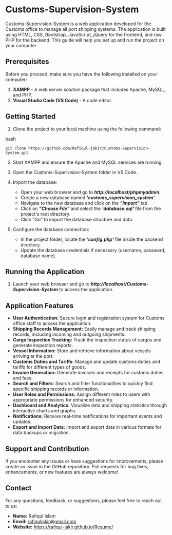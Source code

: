 # Customs-Supervision-System

Customs-Supervision-System is a web application developed for the Customs office to manage all port shipping systems. The application is built using HTML, CSS, Bootstrap, JavaScript, jQuery for the frontend, and raw PHP for the backend. This guide will help you set up and run the project on your computer.
## Prerequisites

Before you proceed, make sure you have the following installed on your computer:

1. **XAMPP** - A web server solution package that includes Apache, MySQL, and PHP.
2. **Visual Studio Code (VS Code)** - A code editor.

## Getting Started

1. Clone the project to your local machine using the following command:

bash

    git clone https://github.com/Rafiqul-jakir/Customs-Supervision-System.git

2. Start XAMPP and ensure the Apache and MySQL services are running.

3. Open the Customs-Supervision-System folder in VS Code.

4. Import the database:
    - Open your web browser and go to ***http://localhost/phpmyadmin***.
    - Create a new database named ***'customs_supervision_system'***.
    - Navigate to the new database and click on the ***"Import"*** tab.
    - Click on ***"Choose File"*** and select the ***'database.sql'*** file from the project's root directory.
    - Click "Go" to import the database structure and data.

5. Configure the database connection:
    - In the project folder, locate the ***'config.php'*** file inside the backend directory.
    - Update the database credentials if necessary (username, password, database name).

## Running the Application

1. Launch your web browser and go to ***http://localhost/Customs-Supervision-System*** to access the application.

## Application Features

- **User Authentication:** Secure login and registration system for Customs office staff to access the application.
- **Shipping Records Management:** Easily manage and track shipping records, including incoming and outgoing shipments.
- **Cargo Inspection Tracking:** Track the inspection status of cargos and generate inspection reports.
- **Vessel Information:** Store and retrieve information about vessels arriving at the port.
- **Customs Duties and Tariffs:** Manage and update customs duties and tariffs for different types of goods.
- **Invoice Generation:** Generate invoices and receipts for customs duties and fees.
- **Search and Filters:** Search and filter functionalities to quickly find specific shipping records or information.
- **User Roles and Permissions:** Assign different roles to users with appropriate permissions for enhanced security.
- **Dashboard and Analytics:** Visualize data and shipping statistics through interactive charts and graphs.
- **Notifications:** Receive real-time notifications for important events and updates.
- **Export and Import Data:** Import and export data in various formats for data backups or migration.


## Support and Contribution

If you encounter any issues or have suggestions for improvements, please create an issue in the GitHub repository. Pull requests for bug fixes, enhancements, or new features are always welcome!

## Contact

For any questions, feedback, or suggestions, please feel free to reach out to us:

- **Name:** Rafiqul Islam
- **Email:** rafiquljakir@gmail.com
- **Website:** https://rafiqul-jakir.github.io/Resume/
